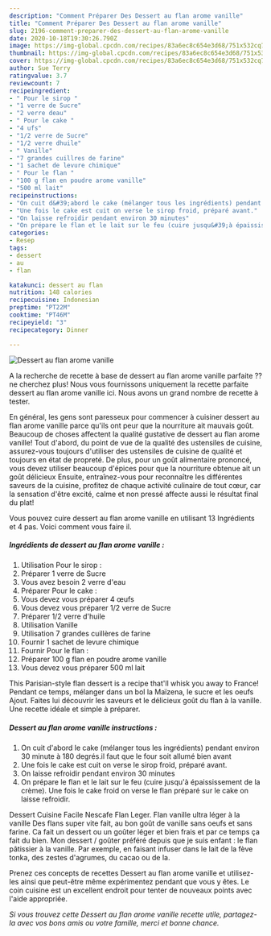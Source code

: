 ```yaml
---
description: "Comment Préparer Des Dessert au flan arome vanille"
title: "Comment Préparer Des Dessert au flan arome vanille"
slug: 2196-comment-preparer-des-dessert-au-flan-arome-vanille
date: 2020-10-18T19:30:26.790Z
image: https://img-global.cpcdn.com/recipes/83a6ec8c654e3d68/751x532cq70/dessert-au-flan-arome-vanille-photo-principale-de-la-recette.jpg
thumbnail: https://img-global.cpcdn.com/recipes/83a6ec8c654e3d68/751x532cq70/dessert-au-flan-arome-vanille-photo-principale-de-la-recette.jpg
cover: https://img-global.cpcdn.com/recipes/83a6ec8c654e3d68/751x532cq70/dessert-au-flan-arome-vanille-photo-principale-de-la-recette.jpg
author: Sue Terry
ratingvalue: 3.7
reviewcount: 7
recipeingredient:
- " Pour le sirop "
- "1 verre de Sucre"
- "2 verre deau"
- " Pour le cake "
- "4 ufs"
- "1/2 verre de Sucre"
- "1/2 verre dhuile"
- " Vanille"
- "7 grandes cuillres de farine"
- "1 sachet de levure chimique"
- " Pour le flan "
- "100 g flan en poudre arome vanille"
- "500 ml lait"
recipeinstructions:
- "On cuit d&#39;abord le cake (mélanger tous les ingrédients) pendant environ 30 minute à 180 degrés.il faut que le four soit allumé bien avant"
- "Une fois le cake est cuit on verse le sirop froid, préparé avant."
- "On laisse refroidir pendant environ 30 minutes"
- "On prépare le flan et le lait sur le feu (cuire jusqu&#39;à épaississement de la crème). Une fois le cake froid on verse le flan préparé sur le cake on laisse refroidir."
categories:
- Resep
tags:
- dessert
- au
- flan

katakunci: dessert au flan 
nutrition: 148 calories
recipecuisine: Indonesian
preptime: "PT22M"
cooktime: "PT46M"
recipeyield: "3"
recipecategory: Dinner

---
```



![Dessert au flan arome vanille](https://img-global.cpcdn.com/recipes/83a6ec8c654e3d68/751x532cq70/dessert-au-flan-arome-vanille-photo-principale-de-la-recette.jpg)

A la recherche de recette à base de dessert au flan arome vanille parfaite ?? ne cherchez plus! Nous vous fournissons uniquement la recette parfaite dessert au flan arome vanille ici. Nous avons un grand nombre de recette à tester.

En général, les gens sont paresseux pour commencer à cuisiner dessert au flan arome vanille parce qu'ils ont peur que la nourriture ait mauvais goût. Beaucoup de choses affectent la qualité gustative de dessert au flan arome vanille! Tout d'abord, du point de vue de la qualité des ustensiles de cuisine, assurez-vous toujours d'utiliser des ustensiles de cuisine de qualité et toujours en état de propreté. De plus, pour un goût alimentaire prononcé, vous devez utiliser beaucoup d'épices pour que la nourriture obtenue ait un goût délicieux Ensuite, entraînez-vous pour reconnaître les différentes saveurs de la cuisine, profitez de chaque activité culinaire de tout cœur, car la sensation d'être excité, calme et non pressé affecte aussi le résultat final du plat!

<!--inarticleads1-->

Vous pouvez cuire dessert au flan arome vanille en utilisant 13 Ingrédients et 4 pas. Voici comment vous faire il.

##### Ingrédients de dessert au flan arome vanille :

1. Utilisation  Pour le sirop :
1. Préparer 1 verre de Sucre
1. Vous avez besoin 2 verre d&#39;eau
1. Préparer  Pour le cake :
1. Vous devez vous préparer 4 œufs
1. Vous devez vous préparer 1/2 verre de Sucre
1. Préparer 1/2 verre d&#39;huile
1. Utilisation  Vanille
1. Utilisation 7 grandes cuillères de farine
1. Fournir 1 sachet de levure chimique
1. Fournir  Pour le flan :
1. Préparer 100 g flan en poudre arome vanille
1. Vous devez vous préparer 500 ml lait


This Parisian-style flan dessert is a recipe that&#39;ll whisk you away to France! Pendant ce temps, mélanger dans un bol la Maïzena, le sucre et les oeufs Ajout. Faites lui découvrir les saveurs et le délicieux goût du flan à la vanille. Une recette idéale et simple à préparer. 

<!--inarticleads2-->

##### Dessert au flan arome vanille instructions :

1. On cuit d&#39;abord le cake (mélanger tous les ingrédients) pendant environ 30 minute à 180 degrés.il faut que le four soit allumé bien avant
1. Une fois le cake est cuit on verse le sirop froid, préparé avant.
1. On laisse refroidir pendant environ 30 minutes
1. On prépare le flan et le lait sur le feu (cuire jusqu&#39;à épaississement de la crème). Une fois le cake froid on verse le flan préparé sur le cake on laisse refroidir.


Dessert Cuisine Facile Nescafe Flan Leger. Flan vanille ultra léger à la vanille Des flans super vite fait, au bon goût de vanille sans oeufs et sans farine. Ca fait un dessert ou un goûter léger et bien frais et par ce temps ça fait du bien. Mon dessert / goûter préféré depuis que je suis enfant : le flan pâtissier à la vanille. Par exemple, en faisant infuser dans le lait de la fève tonka, des zestes d&#39;agrumes, du cacao ou de la. 

<!--inarticleads1-->

<p>
Prenez ces concepts de recettes Dessert au flan arome vanille et utilisez-les ainsi que peut-être même expérimentez pendant que vous y êtes. Le coin cuisine est un excellent endroit pour tenter de nouveaux points avec l'aide appropriée.
</p>

<p>
<i>Si vous trouvez cette Dessert au flan arome vanille recette utile, partagez-la avec vos bons amis ou votre famille, merci et bonne chance.</i>
</p>
